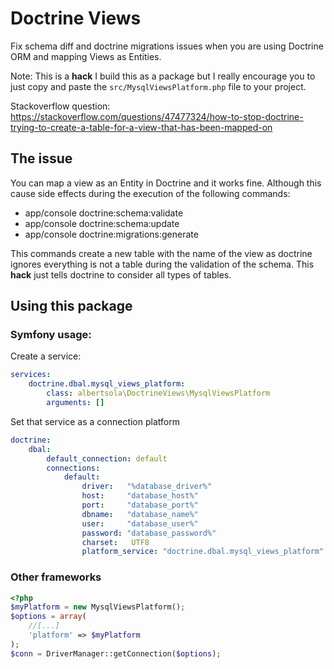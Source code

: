 # Doctrine Views

Fix schema diff and doctrine migrations issues when you are using Doctrine ORM and mapping Views as Entities.

Note: This is a **hack** I build this as a package but I really encourage you to just copy and paste the `src/MysqlViewsPlatform.php` file to your project.

Stackoverflow question: https://stackoverflow.com/questions/47477324/how-to-stop-doctrine-trying-to-create-a-table-for-a-view-that-has-been-mapped-on

## The issue

You can map a view as an Entity in Doctrine and it works fine. Although this cause side effects during the execution of the following commands:

* app/console doctrine:schema:validate
* app/console doctrine:schema:update
* app/console doctrine:migrations:generate

This commands create a new table with the name of the view as doctrine ignores everything is not a table during the validation of the schema. This **hack** just tells doctrine to consider all types of tables. 

## Using this package
### Symfony usage:

Create a service:
```yaml
services:
    doctrine.dbal.mysql_views_platform:
        class: albertsola\DoctrineViews\MysqlViewsPlatform
        arguments: []
```

Set that service as a connection platform
```yaml
doctrine:
    dbal:
        default_connection: default
        connections:
            default:
                driver:   "%database_driver%"
                host:     "database_host%"
                port:     "database_port%"
                dbname:   "database_name%"
                user:     "database_user%"
                password: "database_password%"
                charset:   UTF8
                platform_service: "doctrine.dbal.mysql_views_platform"
```

### Other frameworks

```php
<?php
$myPlatform = new MysqlViewsPlatform();
$options = array(
    //[...]
    'platform' => $myPlatform
);
$conn = DriverManager::getConnection($options);
```
